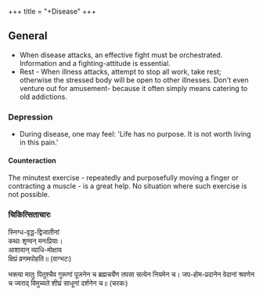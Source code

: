+++
title = "+Disease"
+++

## General
- When disease attacks, an effective fight must be orchestrated. Information and a fighting-attitude is essential.
- Rest - When illness attacks, attempt to stop all work, take rest; otherwise the stressed body will be open to other illnesses. Don't even venture out for amusement- because it often simply means catering to old addictions.

### Depression
- During disease, one may feel: 'Life has no purpose. It is not worth living in this pain.'

#### Counteraction
The minutest exercise - repeatedly and purposefully moving a finger or contracting a muscle - is a great help. No situation where such exercise is not possible.

### चिकित्सिताचारः
स्निग्ध-वृद्ध-द्विजातीनां  
कथाः शृण्वन् मनःप्रियाः।  
आशावान् व्याधि-मोक्षाय  
क्षिप्रं व्रणमपोहति॥ (वाग्भटः)

भक्त्या मातुः पितुश्चैव गुरूणां पूजनेन च
ब्रह्मचर्येण तपसा सत्येन नियमेन च।
जप-होम-प्रदानेन वेदानां श्रवणेन च
ज्वराद् विमुच्यते शीघ्रं साधूनां दर्शनेन च॥ (चरकः)